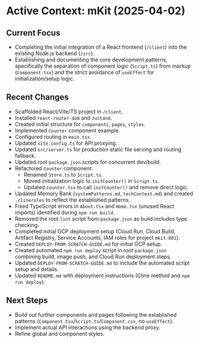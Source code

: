 # Active Context: mKit (2025-04-02)

## Current Focus

-   Completing the initial integration of a React frontend (`/client`) into the existing Node.js backend (`/src`).
-   Establishing and documenting the core development patterns, specifically the separation of component logic (`Script.ts`) from markup (`Component.tsx`) and the strict avoidance of `useEffect` for initialization/setup logic.

## Recent Changes

-   Scaffolded React/Vite/TS project in `/client`.
-   Installed `react-router-dom` and `zustand`.
-   Created initial structure for `components`, `pages`, `styles`.
-   Implemented `Counter` component example.
-   Configured routing in `main.tsx`.
-   Updated `vite.config.ts` for API proxying.
-   Updated `src/server.ts` for production static file serving and routing fallback.
-   Updated root `package.json` scripts for concurrent dev/build.
-   Refactored `Counter` component:
    -   Renamed `Store.ts` to `Script.ts`.
    -   Moved initialization logic to `initCounter()` in `Script.ts`.
    -   Updated `Counter.tsx` to call `initCounter()` and remove direct logic.
-   Updated Memory Bank (`systemPatterns.md`, `techContext.md`) and created `.clinerules` to reflect the established patterns.
-   Fixed TypeScript errors in `About.tsx` and `Home.tsx` (unused React imports) identified during `npm run build`.
-   Removed the root `lint` script from `package.json` as build includes type checking.
-   Completed initial GCP deployment setup (Cloud Run, Cloud Build, Artifact Registry, Service Accounts, IAM roles for project `mkit-001`).
-   Created `DEPLOY-FROM-SCRATCH-GUIDE.md` for initial GCP setup.
-   Created automated `npm run deploy` script in root `package.json` combining build, image push, and Cloud Run deployment steps.
-   Updated `DEPLOY-FROM-SCRATCH-GUIDE.md` to include the automated script setup and details.
-   Updated `README.md` with deployment instructions (Cline method and `npm run deploy`).

## Next Steps

-   Build out further components and pages following the established patterns (`Component.tsx`/`Script.ts`/`Component.css`, no `useEffect`).
-   Implement actual API interactions using the backend proxy.
-   Refine global and component styles.
